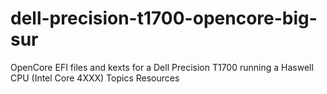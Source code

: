 # dell-precision-t1700-opencore-big-sur
OpenCore EFI files and kexts for a Dell Precision T1700 running a Haswell CPU (Intel Core 4XXX)  Topics Resources
